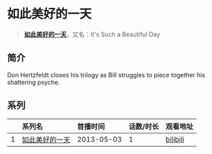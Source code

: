 # 如此美好的一天


> <u>**[如此美好的一天](https://bgm.tv/subject/112398)**</u>，又名：It's Such a Beautiful Day

## 简介

Don Hertzfeldt closes his trilogy as Bill struggles to piece together his shattering psyche.





## 系列

|     |   系列名   |   首播时间  | 话数/时长  | 观看地址 |
|:---  |:------    |:----      |:---       |:---  |
| 1 |[如此美好的一天](https://bgm.tv/subject/112398)| 2013-05-03 | 1 | [bilibili](https://www.bilibili.com/video/BV1cx411D7ru)  |



